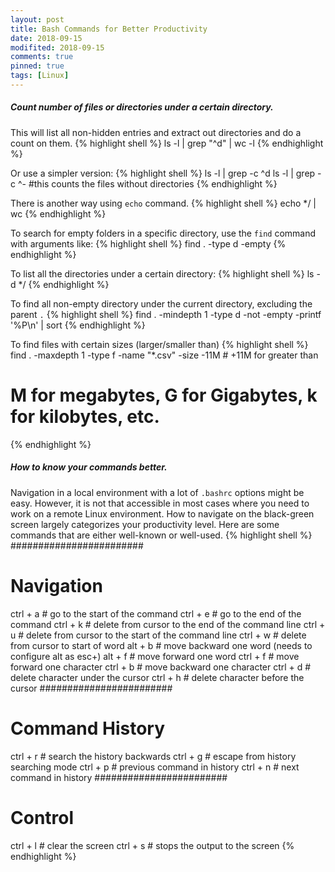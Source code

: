 ```yaml
---
layout: post
title: Bash Commands for Better Productivity
date: 2018-09-15
modifited: 2018-09-15
comments: true
pinned: true
tags: [Linux]
---
```

##### Count number of files or directories under a certain directory. 
This will list all non-hidden entries and extract out directories and do a count on them. 
{% highlight shell %}
ls -l | grep "^d" | wc -l
{% endhighlight %}

Or use a simpler version:
{% highlight shell %}
ls -l | grep -c ^d
ls -l | grep -c ^- #this counts the files without directories
{% endhighlight %}

There is another way using ```echo``` command.
{% highlight shell %}
echo */ | wc
{% endhighlight %}

To search for empty folders in a specific directory, use the ```find``` command with arguments like:
{% highlight shell %}
find . -type d -empty
{% endhighlight %}

To list all the directories under a certain directory:
{% highlight shell %}
ls -d */
{% endhighlight %}

To find all non-empty directory under the current directory, excluding the parent ```.```
{% highlight shell %}
find . -mindepth 1 -type d -not -empty -printf '%P\n' | sort
{% endhighlight %}

To find files with certain sizes (larger/smaller than)
{% highlight shell %}
find . -maxdepth 1 -type f -name "*.csv" -size -11M  # +11M for greater than
# M for megabytes, G for Gigabytes, k for kilobytes, etc. 
{% endhighlight %}

##### How to know your commands better. 
Navigation in a local environment with a lot of ```.bashrc``` options might be easy. However, it is not that accessible in most cases where you need to work on a remote Linux environment. How to navigate on the black-green screen largely categorizes your productivity level. Here are some commands that are either well-known or well-used. 
{% highlight shell %}
########################
# Navigation
ctrl + a  # go to the start of the command
ctrl + e  # go to the end of the command
ctrl + k  # delete from cursor to the end of the command line
ctrl + u  # delete from cursor to the start of the command line
ctrl + w  # delete from cursor to start of word
alt + b   # move backward one word (needs to configure alt as esc+)
alt + f   # move forward one word
ctrl + f  # move forward one character
ctrl + b  # move backward one character
ctrl + d  # delete character under the cursor
ctrl + h  # delete character before the cursor
########################
# Command History
ctrl + r  # search the history backwards
ctrl + g  # escape from history searching mode
ctrl + p  # previous command in history
ctrl + n  # next command in history
########################
# Control
ctrl + l  # clear the screen
ctrl + s  # stops the output to the screen
{% endhighlight %}
